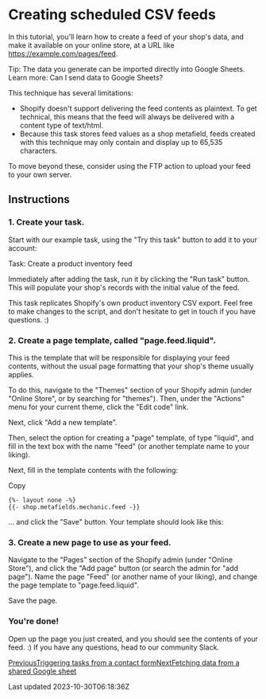 # Creating scheduled CSV feeds

In this tutorial, you'll learn how to create a feed of your shop's data, and make it available on your online store, at a URL like https://example.com/pages/feed.

Tip: The data you generate can be imported directly into Google Sheets. Learn more: Can I send data to Google Sheets?

This technique has several limitations:

- Shopify doesn't support delivering the feed contents as plaintext. To get technical, this means that the feed will always be delivered with a content type of text/html.
- Because this task stores feed values as a shop metafield, feeds created with this technique may only contain and display up to 65,535 characters.

To move beyond these, consider using the FTP action to upload your feed to your own server.

## Instructions

### 1. Create your task.

Start with our example task, using the "Try this task" button to add it to your account:

Task: Create a product inventory feed

Immediately after adding the task, run it by clicking the "Run task" button. This will populate your shop's records with the initial value of the feed.

This task replicates Shopify's own product inventory CSV export. Feel free to make changes to the script, and don't hesitate to get in touch if you have questions. :)

### 2. Create a page template, called "page.feed.liquid".

This is the template that will be responsible for displaying your feed contents, without the usual page formatting that your shop's theme usually applies.

To do this, navigate to the "Themes" section of your Shopify admin (under "Online Store", or by searching for "themes"). Then, under the "Actions" menu for your current theme, click the "Edit code" link.

Next, click "Add a new template".

Then, select the option for creating a "page" template, of type "liquid", and fill in the text box with the name "feed" (or another template name to your liking).

Next, fill in the template contents with the following:

Copy

    {%- layout none -%}
    {{- shop.metafields.mechanic.feed -}}

... and click the "Save" button. Your template should look like this:

### 3. Create a new page to use as your feed.

Navigate to the "Pages" section of the Shopify admin (under "Online Store"), and click the "Add page" button (or search the admin for "add page"). Name the page "Feed" (or another name of your liking), and change the page template to "page.feed.liquid".

Save the page.

### You're done!

Open up the page you just created, and you should see the contents of your feed. :) If you have any questions, head to our community Slack.

[PreviousTriggering tasks from a contact form](/resources/tutorials/triggering-tasks-from-a-contact-form)[NextFetching data from a shared Google sheet](/resources/tutorials/fetching-data-from-a-shared-google-sheet)

Last updated 2023-10-30T06:18:36Z